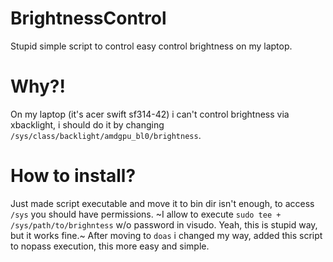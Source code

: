 # BrightnessControl
Stupid simple script to control easy control brightness on my laptop.

# Why?!

On my laptop (it's acer swift sf314-42) i can't control brightness via xbacklight, i should do it by changing `/sys/class/backlight/amdgpu_bl0/brightness`.

# How to install?

Just made script executable and move it to bin dir isn't enough, to access `/sys` you should have permissions. ~I allow to execute `sudo tee + /sys/path/to/brighntess` w/o password in visudo. Yeah, this is stupid way, but it works fine.~ After moving to `doas` i changed my way, added this script to nopass execution, this more easy and simple.
